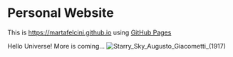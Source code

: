 # Personal Website
This is https://martafelcini.github.io 
using <a href="https://docs.github.com/en/pages/getting-started-with-github-pages/about-github-pages">GitHub Pages</a> 

Hello Universe!
More is coming...
![Starry_Sky_Augusto_Giacometti_(1917)](https://user-images.githubusercontent.com/39876967/188236115-a7769732-4f78-44a9-95d0-adeeb070aa02.jpg)
